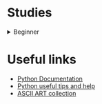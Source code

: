 # Studies
<details>
  <summary>Beginner</summary>

-  <kbd>[Section 1 - Working with Variables in Python to Manage Data](/day-1)</kbd>
-  <kbd>[Section 2 - Understanding Data Types and How to Manipulate Strings](/day-2)</kbd>
-  <kbd>[Section 3 - Control Flow and Logical Operators](/day-3)</kbd>
-  <kbd>[Section 4 - Randomization and Lists](/day-4)</kbd>
-  <kbd>[Section 5 - Loops](/day-5)</kbd>
-  <kbd>[Section 6 - Functions & Karel](/day-6)</kbd>
-  <kbd>[Section 7 - Project: Hangman](/day-7)</kbd>
-  <kbd>[Section 8 - Function Parameters & Caesar Cypher](/day-8)</kbd>
-  <kbd>[Section 9 - Dictionaries, Nesting and the Secret Auction](/day-9)</kbd>
-  <kbd>[Section 10 - Functions with Outputs](/day-10)</kbd>
-  <kbd>[Section 11 - Capstone Project: Blackjack](/day-11)</kbd>

</details>

# Useful links
- [Python Documentation](https://docs.python.org/3/)
- [Python useful tips and help](https://www.askpython.com/)
- [ASCII ART collection](https://ascii.co.uk/art)